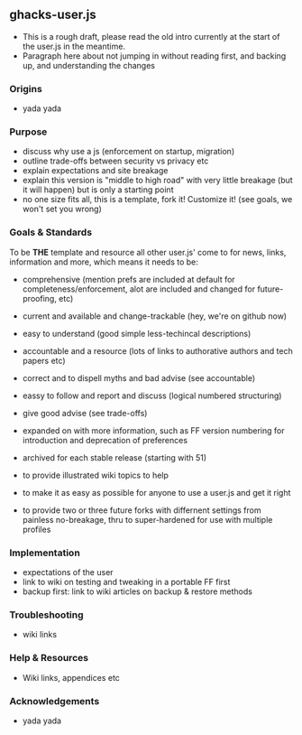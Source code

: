 ## ghacks-user.js

- This is a rough draft, please read the old intro currently at the start of the user.js in the meantime.
- Paragraph here about not jumping in without reading first, and backing up, and understanding the changes

### Origins
- yada yada

### Purpose
- discuss why use a js (enforcement on startup, migration)
- outline trade-offs between security vs privacy etc
- explain expectations and site breakage
- explain this version is "middle to high road" with very little breakage (but it will happen) but is only a starting point
- no one size fits all, this is a template, fork it! Customize it! (see goals, we won't set you wrong)

### Goals & Standards
To be **THE** template and resource all other user.js' come to for news, links, information and more, which means it needs to be:

- comprehensive (mention prefs are included at default for completeness/enforcement, alot are included and changed for future-proofing, etc)
- current and available and change-trackable (hey, we're on github now)
- easy to understand (good simple less-techincal descriptions)
- accountable and a resource (lots of links to authorative authors and tech papers etc)
- correct and to dispell myths and bad advise (see accountable)
- eassy to follow and report and discuss (logical numbered structuring)
- give good advise (see trade-offs)
- expanded on with more information, such as FF version numbering for introduction and deprecation of preferences
- archived for each stable release (starting with 51)

- to provide illustrated wiki topics to help
- to make it as easy as possible for anyone to use a user.js and get it right
- to provide two or three future forks with differnent settings from painless no-breakage, thru to super-hardened for use with multiple profiles

### Implementation
- expectations of the user
- link to wiki on testing and tweaking in a portable FF first
- backup first: link to wiki articles on backup & restore methods

### Troubleshooting
- wiki links

### Help & Resources
- Wiki links, appendices etc

### Acknowledgements
- yada yada

